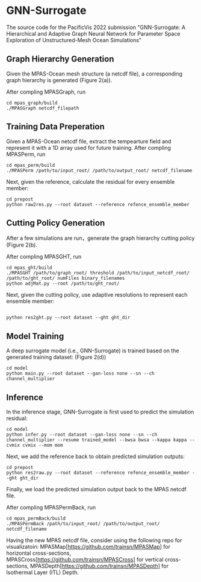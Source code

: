 # GNN-Surrogate
The source code for the PacificVis 2022 submission "GNN-Surrogate: A Hierarchical and Adaptive Graph Neural Network for Parameter Space Exploration of Unstructured-Mesh Ocean Simulations"


## Graph Hierarchy Generation

Given the MPAS-Ocean mesh structure (a netcdf file), a corresponding graph hierarchy is generated (Figure 2(a)). 

After compling MPASGraph, run 

```
cd mpas_graph/build
./MPASGraph netcdf_filepath
```

## Training Data Preperation 

Given a MPAS-Ocean netcdf file, extract the tempearture field and represent it with a 1D array used for future training. 
After compling MPASPerm, run 

```
cd mpas_perm/build
./MPASPerm /path/to/input_root/ /path/to/output_root/ netcdf_filename
```

Next, given the reference, calculate the residual for every ensemble member:
```
cd prepost
python raw2res.py --root dataset --reference refence_ensemble_member
```

## Cutting Policy Generation

After a few simulations are run，generate the graph hierarchy cutting policy (Figure 2(b). 

After compling MPASGHT, run

```
cd mpas_ght/build
./MPASGHT /path/to/graph_root/ threshold /path/to/input_netcdf_root/ /path/to/ght_root/ numFiles binary_filenames
python adjMat.py --root /path/to/ght_root/
```

Next, given the cutting policy, use adaptive resolutions to represent each ensemble member:
```

python res2ght.py --root dataset --ght ght_dir
```

## Model Training 

A deep surrogate model (i.e., GNN-Surrogate) is trained based on the generated training dataset: (Figure 2(d))
```
cd model
python main.py --root dataset --gan-loss none --sn --ch channel_multiplier 
```

## Inference 

In the inference stage, GNN-Surrogate is first used to predict the simulation residual:
```
cd model
python infer.py --root dataset --gan-loss none --sn --ch channel_multiplier --resume trained_model --bwsa bwsa --kappa kappa --cvmix cvmix --mom mom
```

Next, we add the reference back to obtain predicted simulation outputs:
```
cd prepost
python res2raw.py --root dataset --reference refence_ensemble_member --ght ght_dir
```

Finally, we load the predicted simulation output back to the MPAS netcdf file.

After compling MPASPermBack, run
```
cd mpas_permBack/build
./MPASPermBack /path/to/input_root/ /path/to/output_root/ netcdf_filename
```

Having the new MPAS netcdf file, consider using the following repo for visualizatoin: 
MPASMap[https://github.com/trainsn/MPASMap] for horizontal cross-sections, 
MPASCross[https://github.com/trainsn/MPASCross] for vertical cross-sections, 
MPASDepth[https://github.com/trainsn/MPASDepth] for Isothermal Layer (ITL) Depth. 

